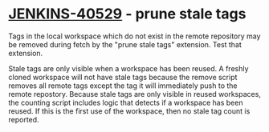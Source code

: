 # [JENKINS-40529](https://issues.jenkins.io/browse/JENKINS-40529) - prune stale tags

Tags in the local workspace which do not exist in the remote repository may be removed
during fetch by the "prune stale tags" extension.  Test that extension.

Stale tags are only visible when a workspace has been reused.  A freshly
cloned workspace will not have stale tags because the remove script
removes all remote tags except the tag it will immediately push to
the remote repostory.  Because stale tags are only visible in reused
workspaces, the counting script includes logic that detects if a
workspace has been reused.  If this is the first use of the workspace,
then no stale tag count is reported.
